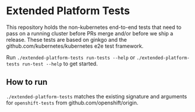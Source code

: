 # Extended Platform Tests

This repository holds the non-kubernetes end-to-end tests that need to pass on a running
cluster before PRs merge and/or before we ship a release.
These tests are based on ginkgo and the github.com/kubernetes/kubernetes e2e test framework.

Run `./extended-platform-tests run-tests --help` or `./extended-platform-tests run-test --help` to get started.

## How to run

`./extended-platform-tests` matches the existing signature and arguments for `openshift-tests` from github.com/openshift/origin.

